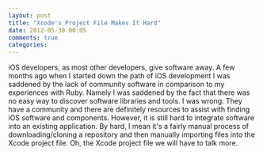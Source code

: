 ```yaml
---
layout: post
title: "Xcode's Project File Makes It Hard"
date: 2012-05-30 00:05
comments: true
categories: 
---
```


iOS developers, as most other developers, give software away. A few months ago
when I started down the path of iOS development I was saddened by the lack of
community software in comparison to my experiences with Ruby. Namely I was
saddened by the fact that there was no easy way to discover software libraries
and tools. I was wrong. They have a community and there are definitely resources
to assist with finding iOS software and components. However, it is still hard to
integrate software into an existing application. By hard, I mean it's a fairly
manual process of downloading/cloning a repository and then manually importing
files into the Xcode project file. Oh, the Xcode project file we will have to
talk more.